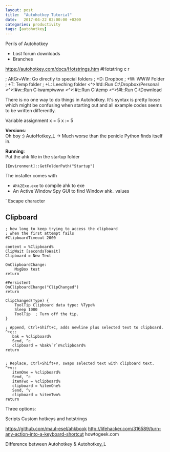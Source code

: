 ```yaml
---
layout: post
title:  "Autohotkey Tutorial"
date:   2017-04-22 02:00:00 +0200
categories: productivity
tags: [autohotkey]
---
```


Perils of Autohotkey
- Lost forum downloads
- Branches


https://autohotkey.com/docs/Hotstrings.htm
#Hotstring c r


; AltGr+Win: Go directly to special folders
; +D: Dropbox
; +W: WWW Folder
; +T: Temp folder
; +L: Leeching folder
<^>!#d::Run C:\Dropbox\Personal
<^>!#w::Run C:\wamp\www
<^>!#t::Run C:\temp
<^>!#l::Run C:\Download


There is no one way to do things in Autohotkey.
It's syntax is pretty loose which might be confusing when starting out
and all example codes seems to be written differently.

Variable assignment
x = 5
x := 5


<!--more-->

**Versions**:  
Oh boy :)
AutoHotkey_L
-> Much worse than the penicle Python finds itself in.


**Running**:  
Put the ahk file in the startup folder
```
[Environment]::GetFolderPath("Startup")
```

The installer comes with
- `Ahk2Exe.exe` to compile ahk to exe
- An Active Window Spy GUI to find Window ahk_ values



` Escape character


Clipboard
---------


```ahk
; how long to keep trying to access the clipboard
; when the first attempt fails
#ClipboardTimeout 2000

content = %Clipboard%
ClipWait [secondsToWait]
Clipboard = New Text

OnClipboardChange:
	MsgBox test
return

#Persistent
OnClipboardChange("ClipChanged")
return

ClipChanged(Type) {
    ToolTip Clipboard data type: %Type%
    Sleep 1000
    ToolTip  ; Turn off the tip.
}

; Append, Ctrl+Shift+C, adds newline plus selected text to clipboard.
^+c::
   bak = %clipboard%
   Send, ^c
   clipboard = %bak%`r`n%clipboard%
return


; Replace, Ctrl+Shift+V, swaps selected text with clipboard text.
^+v::
   itemOne = %clipboard%
   Send, ^c
   itemTwo = %clipboard%
   clipboard = %itemOne%
   Send, ^v
   clipboard = %itemTwo%
return
```



Three options:  

Scripts 
Custom hotkeys 
and hotstrings




https://github.com/maul-esel/ahkbook
http://lifehacker.com/316589/turn-any-action-into-a-keyboard-shortcut
howtogeek.com




Difference between Autohotkey &amp; Autohotkey_L

